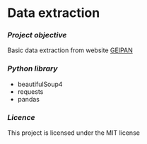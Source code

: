 # Data extraction

### **_Project objective_**
Basic data extraction from website [GEIPAN](https://www.cnes-geipan.fr/)

### **_Python library_**
* beautifulSoup4
* requests
* pandas

### **_Licence_**

This project is licensed under the MIT license
